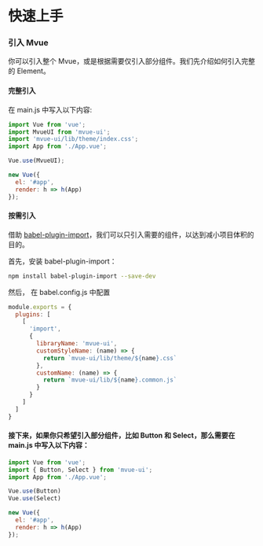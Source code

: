 # 快速上手

### 引入 Mvue

你可以引入整个 Mvue，或是根据需要仅引入部分组件。我们先介绍如何引入完整的 Element。

#### 完整引入

在 main.js 中写入以下内容:

```javascript
import Vue from 'vue';
import MvueUI from 'mvue-ui';
import 'mvue-ui/lib/theme/index.css';
import App from './App.vue';

Vue.use(MvueUI);

new Vue({
  el: '#app',
  render: h => h(App)
});
```

#### 按需引入

借助 [babel-plugin-import](https://github.com/ant-design/babel-plugin-import)，我们可以只引入需要的组件，以达到减小项目体积的目的。

首先，安装 babel-plugin-import：

```bash
npm install babel-plugin-import --save-dev
```

然后， 在 babel.config.js 中配置

```javascript
module.exports = {
  plugins: [
    [
      'import',
      {
        libraryName: 'mvue-ui',
        customStyleName: (name) => {
          return `mvue-ui/lib/theme/${name}.css`
        },
        customName: (name) => {
          return `mvue-ui/lib/${name}.common.js`
        }
      }
    ]
  ]
}
```

#### 接下来，如果你只希望引入部分组件，比如 Button 和 Select，那么需要在 main.js 中写入以下内容：

```javascript
import Vue from 'vue';
import { Button, Select } from 'mvue-ui';
import App from './App.vue';

Vue.use(Button)
Vue.use(Select)

new Vue({
  el: '#app',
  render: h => h(App)
});
```

